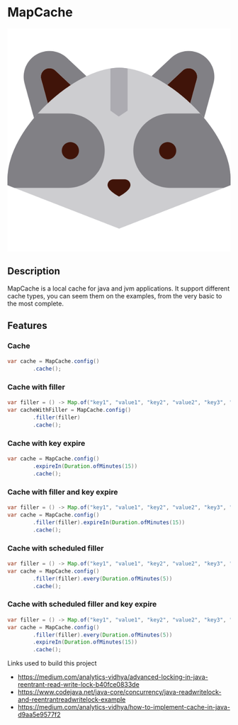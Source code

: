 # MapCache
![mapcache.svg](doc/mapcache.svg)

## Description
MapCache is a local cache for java and jvm applications. It support different cache types, you can seem them on the examples, from the very basic to the most complete.

## Features

### Cache
```java
var cache = MapCache.config()
        .cache();
```

### Cache with filler
```java
var filler = () -> Map.of("key1", "value1", "key2", "value2", "key3", "value3");
var cacheWithFiller = MapCache.config()
        .filler(filler)
        .cache();
```

### Cache with key expire
```java
var cache = MapCache.config()
        .expireIn(Duration.ofMinutes(15))
        .cache();
```

### Cache with filler and key expire
```java
var filler = () -> Map.of("key1", "value1", "key2", "value2", "key3", "value3");
var cache = MapCache.config()
        .filler(filler).expireIn(Duration.ofMinutes(15))
        .cache();
```

### Cache with scheduled filler
```java
var filler = () -> Map.of("key1", "value1", "key2", "value2", "key3", "value3");
var cache = MapCache.config()
        .filler(filler).every(Duration.ofMinutes(5))
        .cache();
```

### Cache with scheduled filler and key expire
```java
var filler = () -> Map.of("key1", "value1", "key2", "value2", "key3", "value3");
var cache = MapCache.config()
        .filler(filler).every(Duration.ofMinutes(5))
        .expireIn(Duration.ofMinutes(15))
        .cache();
```

Links used to build this project
* https://medium.com/analytics-vidhya/advanced-locking-in-java-reentrant-read-write-lock-b40fce0833de
* https://www.codejava.net/java-core/concurrency/java-readwritelock-and-reentrantreadwritelock-example
* https://medium.com/analytics-vidhya/how-to-implement-cache-in-java-d9aa5e9577f2